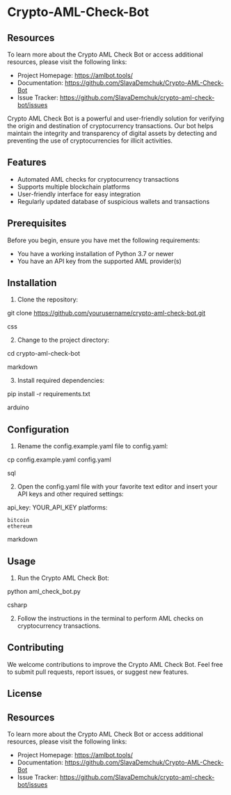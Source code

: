 # Crypto-AML-Check-Bot

## Resources

To learn more about the Crypto AML Check Bot or access additional resources, please visit the following links:

- Project Homepage: https://amlbot.tools/
- Documentation: https://github.com/SlavaDemchuk/Crypto-AML-Check-Bot
- Issue Tracker: https://github.com/SlavaDemchuk/crypto-aml-check-bot/issues

Crypto AML Check Bot is a powerful and user-friendly solution for verifying the origin and destination of cryptocurrency transactions. Our bot helps maintain the integrity and transparency of digital assets by detecting and preventing the use of cryptocurrencies for illicit activities.

## Features

- Automated AML checks for cryptocurrency transactions
- Supports multiple blockchain platforms
- User-friendly interface for easy integration
- Regularly updated database of suspicious wallets and transactions

## Prerequisites

Before you begin, ensure you have met the following requirements:

- You have a working installation of Python 3.7 or newer
- You have an API key from the supported AML provider(s)

## Installation

1. Clone the repository:

git clone https://github.com/yourusername/crypto-aml-check-bot.git

css


2. Change to the project directory:

cd crypto-aml-check-bot

markdown


3. Install required dependencies:

pip install -r requirements.txt

arduino


## Configuration

1. Rename the config.example.yaml file to config.yaml:

cp config.example.yaml config.yaml

sql


2. Open the config.yaml file with your favorite text editor and insert your API keys and other required settings:

api_key: YOUR_API_KEY
platforms:

    bitcoin
    ethereum

markdown


## Usage

1. Run the Crypto AML Check Bot:

python aml_check_bot.py

csharp


2. Follow the instructions in the terminal to perform AML checks on cryptocurrency transactions.

## Contributing

We welcome contributions to improve the Crypto AML Check Bot. Feel free to submit pull requests, report issues, or suggest new features.

## License

## Resources

To learn more about the Crypto AML Check Bot or access additional resources, please visit the following links:

- Project Homepage: https://amlbot.tools/
- Documentation: https://github.com/SlavaDemchuk/Crypto-AML-Check-Bot
- Issue Tracker: https://github.com/SlavaDemchuk/crypto-aml-check-bot/issues
